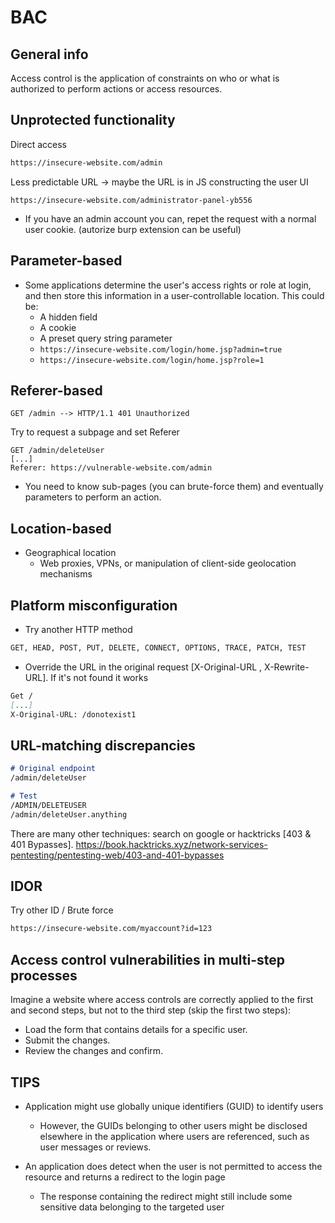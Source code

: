 # BAC

## General info

Access control is the application of constraints on who or what is authorized to perform actions or access resources.

## Unprotected functionality

Direct access

```markdown
https://insecure-website.com/admin
```

Less predictable URL -> maybe the URL is in JS constructing the user UI

```
https://insecure-website.com/administrator-panel-yb556
```

* If you have an admin account you can, repet the request with a normal user cookie. (autorize burp extension can be useful)

## Parameter-based

* Some applications determine the user's access rights or role at login, and then store this information in a user-controllable location. This could be:
  * A hidden field
  * A cookie
  * A preset query string parameter
  * `https://insecure-website.com/login/home.jsp?admin=true`
  * `https://insecure-website.com/login/home.jsp?role=1`

## Referer-based

```
GET /admin --> HTTP/1.1 401 Unauthorized
```

Try to request a subpage and set Referer

```
GET /admin/deleteUser
[...]
Referer: https://vulnerable-website.com/admin 
```

* You need to know sub-pages (you can brute-force them) and eventually parameters to perform an action.

## Location-based

* Geographical location
  * Web proxies, VPNs, or manipulation of client-side geolocation mechanisms

## Platform misconfiguration

* Try another HTTP method

```markdown
GET, HEAD, POST, PUT, DELETE, CONNECT, OPTIONS, TRACE, PATCH, TEST
```

* Override the URL in the original request \[X-Original-URL , X-Rewrite-URL]. If it's not found it works

```markdown
Get /
[...]
X-Original-URL: /donotexist1
```

## URL-matching discrepancies

```markdown
# Original endpoint
/admin/deleteUser

# Test
/ADMIN/DELETEUSER
/admin/deleteUser.anything
```

There are many other techniques: search on google or hacktricks \[403 & 401 Bypasses]. https://book.hacktricks.xyz/network-services-pentesting/pentesting-web/403-and-401-bypasses

## IDOR

Try other ID / Brute force

```markdown
https://insecure-website.com/myaccount?id=123
```

## Access control vulnerabilities in multi-step processes

Imagine a website where access controls are correctly applied to the first and second steps, but not to the third step (skip the first two steps):

* Load the form that contains details for a specific user.
* Submit the changes.
* Review the changes and confirm.

## TIPS

*   Application might use globally unique identifiers (GUID) to identify users

    * However, the GUIDs belonging to other users might be disclosed elsewhere in the application where users are referenced, such as user messages or reviews.


* An application does detect when the user is not permitted to access the resource and returns a redirect to the login page
  * The response containing the redirect might still include some sensitive data belonging to the targeted user
